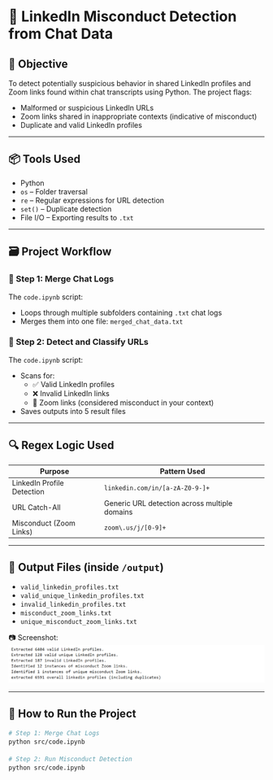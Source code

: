 # 🚨 LinkedIn Misconduct Detection from Chat Data

## 🧠 Objective
To detect potentially suspicious behavior in shared LinkedIn profiles and Zoom links found within chat transcripts using Python. The project flags:
- Malformed or suspicious LinkedIn URLs
- Zoom links shared in inappropriate contexts (indicative of misconduct)
- Duplicate and valid LinkedIn profiles

---

## 📦 Tools Used
- Python
- `os` – Folder traversal
- `re` – Regular expressions for URL detection
- `set()` – Duplicate detection
- File I/O – Exporting results to `.txt`

---

## 🗃️ Project Workflow

### 🔹 Step 1: Merge Chat Logs
The `code.ipynb` script:
- Loops through multiple subfolders containing `.txt` chat logs
- Merges them into one file: `merged_chat_data.txt`

### 🔹 Step 2: Detect and Classify URLs
The `code.ipynb` script:
- Scans for:
  - ✅ Valid LinkedIn profiles
  - ❌ Invalid LinkedIn links
  - 🚨 Zoom links (considered misconduct in your context)
- Saves outputs into 5 result files

---

## 🔍 Regex Logic Used

| Purpose                     | Pattern Used                                      |
|----------------------------|---------------------------------------------------|
| LinkedIn Profile Detection | `linkedin.com/in/[a-zA-Z0-9-]+`                   |
| URL Catch-All              | Generic URL detection across multiple domains     |
| Misconduct (Zoom Links)    | `zoom\.us/j/[0-9]+`                               |

---

## 📁 Output Files (inside `/output`)

- `valid_linkedin_profiles.txt`
- `valid_unique_linkedin_profiles.txt`
- `invalid_linkedin_profiles.txt`
- `misconduct_zoom_links.txt`
- `unique_misconduct_zoom_links.txt`

📷 Screenshot:  
![Flagged Results](visuals/flagged_results_preview.png)

---

## 🚀 How to Run the Project

```bash
# Step 1: Merge Chat Logs
python src/code.ipynb

# Step 2: Run Misconduct Detection
python src/code.ipynb
